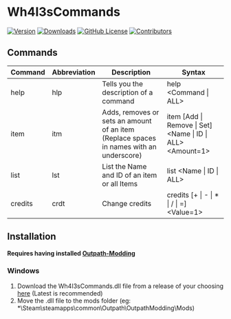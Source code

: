 # Wh4I3sCommands
[![Version](https://img.shields.io/github/v/release/Wh4I3-2/Wh4I3sCommands?sort=semver&style=flat&labelColor=4e3e52&color=6fb0de&label=Version)](https://github.com/Wh4I3-2/Wh4I3sCommands/releases)
[![Downloads](https://img.shields.io/github/downloads/Wh4I3-2/Wh4I3sCommands/total?style=flat&labelColor=4fd14f&color=d1af4f)](https://github.com/Wh4I3-2/Wh4I3sCommands)
[![GitHub License](https://img.shields.io/github/license/Wh4I3-2/Wh4I3sCommands?style=flat&labelColor=4e3e52&color=d1af4f)](https://github.com/Wh4I3-2/Wh4I3sCommands/blob/master/LICENSE.txt)
[![Contributors](https://img.shields.io/github/contributors/Wh4I3-2/Wh4I3sCommands?style=flat&labelColor=de6f9d&color=d1af4f)](https://github.com/Wh4I3-2/Wh4I3sCommands/graphs/contributors)

## Commands
| Command | Abbreviation | Description | Syntax |
| ------- | ------------ | ----------- | ------ |
| help | hlp | Tells you the description of a command | help <Command \| ALL> |
| item | itm | Adds, removes or sets an amount of an item (Replace spaces in names with an underscore) | item [Add \| Remove \| Set] <Name \| ID \| ALL> <Amount=1> |
| list | lst | List the Name and ID of an item or all Items | list <Name \| ID \| ALL> |
| credits | crdt | Change credits | credits [+ \| - \| * \| / \| =] <Value=1> |

## Installation
**Requires having installed [Outpath-Modding](https://github.com/MrAfitol/Outpath-Modding/)**
### Windows
1. Download the Wh4I3sCommands.dll file from a release of your choosing [here](https://github.com/Wh4I3-2/Wh4I3sCommands/releases) (Latest is recommended)
2. Move the .dll file to the mods folder (eg: *\Steam\steamapps\common\Outpath\OutpathModding\Mods\)
